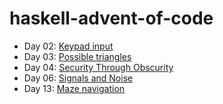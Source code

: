 # haskell-advent-of-code

* Day 02: [Keypad input](https://adventofcode.com/2016/day/2)
* Day 03: [Possible triangles](http://adventofcode.com/2016/day/3)
* Day 04: [Security Through Obscurity](http://adventofcode.com/2016/day/4)
* Day 06: [Signals and Noise](http://adventofcode.com/2016/day/6)
* Day 13: [Maze navigation](http://adventofcode.com/2016/day/13)
